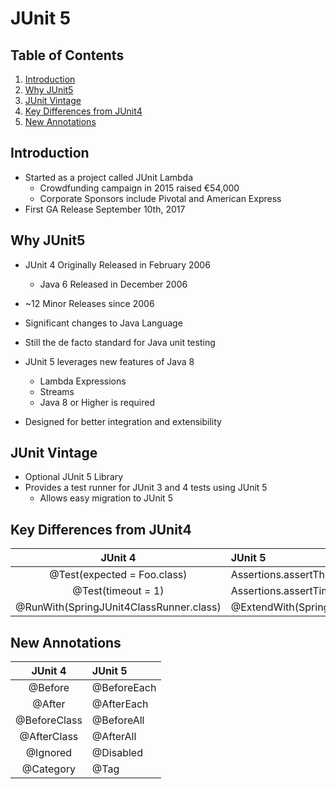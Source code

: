 # JUnit 5

## Table of Contents
1. [Introduction](#introduction)
2. [Why JUnit5](#why-junit5)
3. [JUnit Vintage](#junit-vintage)
4. [Key Differences from JUnit4](#key-differences-from-junit4)
5. [New Annotations](#new-annotations)

## Introduction

- Started as a project called JUnit Lambda
    - Crowdfunding campaign in 2015 raised €54,000
    - Corporate Sponsors include Pivotal and American Express
- First GA Release September 10th, 2017

## Why JUnit5

- JUnit 4 Originally Released in February 2006
    - Java 6 Released in December 2006
- ~12 Minor Releases since 2006
- Significant changes to Java Language
- Still the de facto standard for Java unit testing

- JUnit 5 leverages new features of Java 8
    - Lambda Expressions
    - Streams
    - Java 8 or Higher is required
- Designed for better integration and extensibility

## JUnit Vintage

- Optional JUnit 5 Library
- Provides a test runner for JUnit 3 and 4 tests using JUnit 5
    - Allows easy migration to JUnit 5

## Key Differences from JUnit4

| JUnit 4 | JUnit 5 |
| :-----------: |:--------------|
| @Test(expected = Foo.class) | Assertions.assertThrows(Foo.class... |
| @Test(timeout = 1) | Assertions.assertTimeout(Duration... |
| @RunWith(SpringJUnit4ClassRunner.class) | @ExtendWith(SpringExtension.class) |

## New Annotations

| JUnit 4 | JUnit 5 |
| :-----------: |:--------------|
| @Before | @BeforeEach |
| @After | @AfterEach |
| @BeforeClass | @BeforeAll |
| @AfterClass | @AfterAll |
| @Ignored | @Disabled |
| @Category | @Tag |
